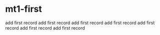 # mt1-first
add first record
add first record
add first record
add first record
add first record
add first record
add first record